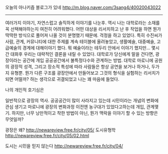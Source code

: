 오늘의 아나키즘 블로그가 있네
http://m.blog.naver.com/3sang4/40020043022


-----------------------------------------------

여러가지 이야기, 자연스럽고 솔직하게 이야기를 나눈후. 역시 나는 대학로라는 소재를 꼭 선택해야하는지 여전히 어려워했다. 
어떤 대상을 리서치하고 난 후 작업을 하면 뭔가 딱딱한 방식으로 풀어져 나올 것이 분명했기 때문에. 걱정을 하고 있었다. 
특히 수진씨가 사람, 관계, 커뮤니티에 대한 주제를 계속 테이블에 올려놓았고, 생활예술, 대중예술, 고급예술의 경계에 대해이야기 했다. 
뭐 예술이라는 테두리 안에서 이야기 했지만...
몇시간 대화후
우리는 대략적인 결론을 내릴 수 있었다. 
대학로가 당신에게 말을 건다면,
광장이라는 공간에 개입 공공공간에서 불특정다수와 관계하는 방법. 대학로 마로니에 공원의 광장적 성격, 
그리고 장소적 특성에 따라 사람들은 항상 공연을 보거나 하거나, 두가지 유형뿐. 뭔가 다른 구조를 광장안에서 만들어보고 
그것의 형식을 실험하는 리서치가 되면 어떨까? 
하는 생각으로 귀결되었고 
나는 꽤 마음에 들었다. 

나의 개인적 호기심은 

일반적으로 광장의 역사. 공공공간이 많이 사라지고 있는데 시민이라는 개념의 변화에 관심 생기고 
마로니에 광장의 변화과정 이전엔 농구대가 있었다고하는데 
개입, 관계맺기. 하지만, 너무 낭만적이고 착한 방법이 아닌, 뭔가 맥락을 이야기 할 수 있는 방향은 무엇일까? 


광장은 왜?
http://newareview.free.fr/city/05/
도시유형학
http://newareview.free.fr/city/05/02.html

도시는 시민을 믿지 않는다 
http://newareview.free.fr/city/04/